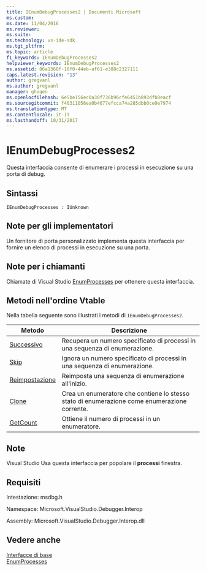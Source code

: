 ```yaml
---
title: IEnumDebugProcesses2 | Documenti Microsoft
ms.custom: 
ms.date: 11/04/2016
ms.reviewer: 
ms.suite: 
ms.technology: vs-ide-sdk
ms.tgt_pltfrm: 
ms.topic: article
f1_keywords: IEnumDebugProcesses2
helpviewer_keywords: IEnumDebugProcesses2
ms.assetid: 06a1368f-10f0-44eb-af61-e388c2327111
caps.latest.revision: "13"
author: gregvanl
ms.author: gregvanl
manager: ghogen
ms.openlocfilehash: 6e5be156ec0a30f736b96cfe6451b893dfb8eacf
ms.sourcegitcommit: f40311056ea0b4677efcca74a285dbb0ce0e7974
ms.translationtype: MT
ms.contentlocale: it-IT
ms.lasthandoff: 10/31/2017
---
```

# <a name="ienumdebugprocesses2"></a>IEnumDebugProcesses2
Questa interfaccia consente di enumerare i processi in esecuzione su una porta di debug.  
  
## <a name="syntax"></a>Sintassi  
  
```  
IEnumDebugProcesses : IUnknown  
```  
  
## <a name="notes-for-implementers"></a>Note per gli implementatori  
 Un fornitore di porta personalizzato implementa questa interfaccia per fornire un elenco di processi in esecuzione su una porta.  
  
## <a name="notes-for-callers"></a>Note per i chiamanti  
 Chiamate di Visual Studio [EnumProcesses](../../../extensibility/debugger/reference/idebugport2-enumprocesses.md) per ottenere questa interfaccia.  
  
## <a name="methods-in-vtable-order"></a>Metodi nell'ordine Vtable  
 Nella tabella seguente sono illustrati i metodi di `IEnumDebugProcesses2`.  
  
|Metodo|Descrizione|  
|------------|-----------------|  
|[Successivo](../../../extensibility/debugger/reference/ienumdebugprocesses2-next.md)|Recupera un numero specificato di processi in una sequenza di enumerazione.|  
|[Skip](../../../extensibility/debugger/reference/ienumdebugprocesses2-skip.md)|Ignora un numero specificato di processi in una sequenza di enumerazione.|  
|[Reimpostazione](../../../extensibility/debugger/reference/ienumdebugprocesses2-reset.md)|Reimposta una sequenza di enumerazione all'inizio.|  
|[Clone](../../../extensibility/debugger/reference/ienumdebugprocesses2-clone.md)|Crea un enumeratore che contiene lo stesso stato di enumerazione come enumerazione corrente.|  
|[GetCount](../../../extensibility/debugger/reference/ienumdebugprocesses2-getcount.md)|Ottiene il numero di processi in un enumeratore.|  
  
## <a name="remarks"></a>Note  
 Visual Studio Usa questa interfaccia per popolare il **processi** finestra.  
  
## <a name="requirements"></a>Requisiti  
 Intestazione: msdbg.h  
  
 Namespace: Microsoft.VisualStudio.Debugger.Interop  
  
 Assembly: Microsoft.VisualStudio.Debugger.Interop.dll  
  
## <a name="see-also"></a>Vedere anche  
 [Interfacce di base](../../../extensibility/debugger/reference/core-interfaces.md)   
 [EnumProcesses](../../../extensibility/debugger/reference/idebugport2-enumprocesses.md)